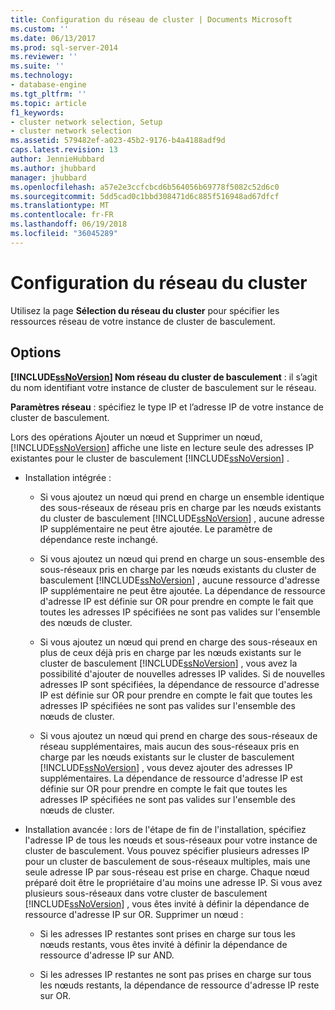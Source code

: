 ```yaml
---
title: Configuration du réseau de cluster | Documents Microsoft
ms.custom: ''
ms.date: 06/13/2017
ms.prod: sql-server-2014
ms.reviewer: ''
ms.suite: ''
ms.technology:
- database-engine
ms.tgt_pltfrm: ''
ms.topic: article
f1_keywords:
- cluster network selection, Setup
- cluster network selection
ms.assetid: 579482ef-a023-45b2-9176-b4a4188adf9d
caps.latest.revision: 13
author: JennieHubbard
ms.author: jhubbard
manager: jhubbard
ms.openlocfilehash: a57e2e3ccfcbcd6b564056b69778f5082c52d6c0
ms.sourcegitcommit: 5dd5cad0c1bbd308471d6c885f516948ad67dfcf
ms.translationtype: MT
ms.contentlocale: fr-FR
ms.lasthandoff: 06/19/2018
ms.locfileid: "36045289"
---
```

# <a name="cluster-network-configuration"></a>Configuration du réseau du cluster
  Utilisez la page **Sélection du réseau du cluster** pour spécifier les ressources réseau de votre instance de cluster de basculement.  
  
## <a name="options"></a>Options  
 **[!INCLUDE[ssNoVersion](../../includes/ssnoversion-md.md)] Nom réseau du cluster de basculement** : il s’agit du nom identifiant votre instance de cluster de basculement sur le réseau.  
  
 **Paramètres réseau** : spécifiez le type IP et l’adresse IP de votre instance de cluster de basculement.  
  
 Lors des opérations Ajouter un nœud et Supprimer un nœud, [!INCLUDE[ssNoVersion](../../includes/ssnoversion-md.md)] affiche une liste en lecture seule des adresses IP existantes pour le cluster de basculement [!INCLUDE[ssNoVersion](../../includes/ssnoversion-md.md)] .  
  
-   Installation intégrée :  
  
    -   Si vous ajoutez un nœud qui prend en charge un ensemble identique des sous-réseaux de réseau pris en charge par les nœuds existants du cluster de basculement [!INCLUDE[ssNoVersion](../../includes/ssnoversion-md.md)] , aucune adresse IP supplémentaire ne peut être ajoutée. Le paramètre de dépendance reste inchangé.  
  
    -   Si vous ajoutez un nœud qui prend en charge un sous-ensemble des sous-réseaux pris en charge par les nœuds existants du cluster de basculement [!INCLUDE[ssNoVersion](../../includes/ssnoversion-md.md)] , aucune ressource d'adresse IP supplémentaire ne peut être ajoutée. La dépendance de ressource d'adresse IP est définie sur OR pour prendre en compte le fait que toutes les adresses IP spécifiées ne sont pas valides sur l'ensemble des nœuds de cluster.  
  
    -   Si vous ajoutez un nœud qui prend en charge des sous-réseaux en plus de ceux déjà pris en charge par les nœuds existants sur le cluster de basculement [!INCLUDE[ssNoVersion](../../includes/ssnoversion-md.md)] , vous avez la possibilité d'ajouter de nouvelles adresses IP valides. Si de nouvelles adresses IP sont spécifiées, la dépendance de ressource d'adresse IP est définie sur OR pour prendre en compte le fait que toutes les adresses IP spécifiées ne sont pas valides sur l'ensemble des nœuds de cluster.  
  
    -   Si vous ajoutez un nœud qui prend en charge des sous-réseaux de réseau supplémentaires, mais aucun des sous-réseaux pris en charge par les nœuds existants sur le cluster de basculement [!INCLUDE[ssNoVersion](../../includes/ssnoversion-md.md)] , vous devez ajouter des adresses IP supplémentaires. La dépendance de ressource d'adresse IP est définie sur OR pour prendre en compte le fait que toutes les adresses IP spécifiées ne sont pas valides sur l'ensemble des nœuds de cluster.  
  
-   Installation avancée : lors de l'étape de fin de l'installation, spécifiez l'adresse IP de tous les nœuds et sous-réseaux pour votre instance de cluster de basculement. Vous pouvez spécifier plusieurs adresses IP pour un cluster de basculement de sous-réseaux multiples, mais une seule adresse IP par sous-réseau est prise en charge. Chaque nœud préparé doit être le propriétaire d'au moins une adresse IP. Si vous avez plusieurs sous-réseaux dans votre cluster de basculement [!INCLUDE[ssNoVersion](../../includes/ssnoversion-md.md)] , vous êtes invité à définir la dépendance de ressource d'adresse IP sur OR. Supprimer un nœud :  
  
    -   Si les adresses IP restantes sont prises en charge sur tous les nœuds restants, vous êtes invité à définir la dépendance de ressource d'adresse IP sur AND.  
  
    -   Si les adresses IP restantes ne sont pas prises en charge sur tous les nœuds restants, la dépendance de ressource d'adresse IP reste sur OR.  
  
  